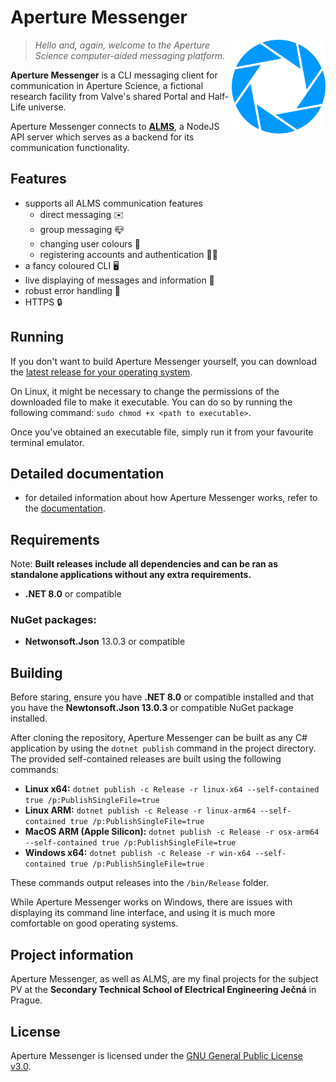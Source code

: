 # Aperture Messenger

<img src="./docs/img/logo.png" align="right" alt="Aperture Messenger logo" width="150" height="150">

> *Hello and, again, welcome to the Aperture Science computer-aided messaging platform.*

**Aperture Messenger** is a CLI messaging client for communication in Aperture Science, a fictional research facility from Valve's shared Portal and Half-Life universe.

Aperture Messenger connects to [**ALMS**](https://github.com/oschl-git/alms), a NodeJS API server which serves as a backend for its communication functionality.

## Features
- supports all ALMS communication features
  - direct messaging ✉️
  - group messaging 📪
  - changing user colours 🎨
  - registering accounts and authentication 👩‍🦰
- a fancy coloured CLI 🖥️
- live displaying of messages and information 🔄
- robust error handling 💪
- HTTPS 🔒

## Running
If you don't want to build Aperture Messenger yourself, you can download the [latest release for your operating system](https://github.com/oschl-git/aperture-messenger/releases/tag/3).

On Linux, it might be necessary to change the permissions of the downloaded file to make it executable. You can do so by running the following command: `sudo chmod +x <path to executable>`.

Once you've obtained an executable file, simply run it from your favourite terminal emulator.

## Detailed documentation
- for detailed information about how Aperture Messenger works, refer to the [documentation](docs/DOCUMENTATION.md). 

## Requirements
Note: **Built releases include all dependencies and can be ran as standalone applications without any extra requirements.**

- **.NET 8.0** or compatible

### NuGet packages:
- **Netwonsoft.Json** 13.0.3 or compatible

## Building
Before staring, ensure you have **.NET 8.0** or compatible installed and that you have the **Newtonsoft.Json 13.0.3** or compatible NuGet package installed.

After cloning the repository, Aperture Messenger can be built as any C# application by using the `dotnet publish` command in the project directory. The provided self-contained releases are built using the following commands:

- **Linux x64:** `dotnet publish -c Release -r linux-x64 --self-contained true /p:PublishSingleFile=true`
- **Linux ARM:** `dotnet publish -c Release -r linux-arm64 --self-contained true /p:PublishSingleFile=true`
- **MacOS ARM (Apple Silicon):** `dotnet publish -c Release -r osx-arm64 --self-contained true /p:PublishSingleFile=true`
- **Windows x64:** `dotnet publish -c Release -r win-x64 --self-contained true /p:PublishSingleFile=true`

These commands output releases into the `/bin/Release` folder.

While Aperture Messenger works on Windows, there are issues with displaying its command line interface, and using it is much more comfortable on good operating systems.

## Project information
Aperture Messenger, as well as ALMS, are my final projects for the subject PV at the **Secondary Technical School of Electrical Engineering Ječná** in Prague.

## License
Aperture Messenger is licensed under the [GNU General Public License v3.0](https://www.gnu.org/licenses/gpl-3.0.en.html).